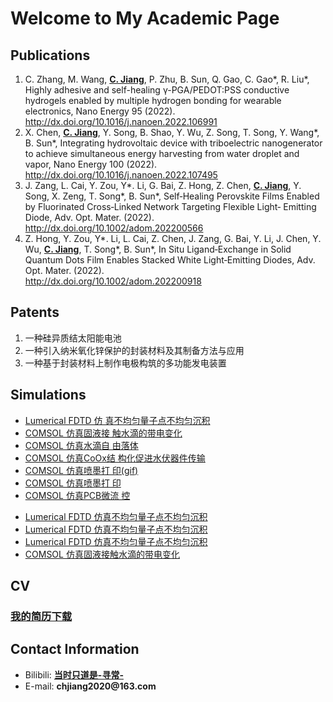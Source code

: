 
<h1> Welcome to My Academic Page</h1>

<h2>Publications</h2>

<!-- 有序排列 -->
<ol>
    <li>C. Zhang, M. Wang, <strong><u>C. Jiang</u></strong>, P. Zhu, B. Sun, Q. Gao, C. Gao*, R. Liu*, Highly adhesive and          self-healing γ-PGA/PEDOT:PSS conductive hydrogels enabled by multiple hydrogen bonding for wearable electronics, Nano        Energy 95 (2022).<br>
    <a href="http://dx.doi.org/10.1016/j.nanoen.2022.106991"            target="_blank">http://dx.doi.org/10.1016/j.nanoen.2022.106991</a></li>
    <li>X. Chen, <strong><u>C. Jiang</u></strong>, Y. Song, B. Shao, Y. Wu, Z. Song, T. Song, Y. Wang*, B. Sun*, Integrating        hydrovoltaic device with triboelectric nanogenerator to achieve simultaneous energy harvesting from water droplet and        vapor, Nano Energy 100 (2022).<br>
    <a href="http://dx.doi.org/10.1016/j.nanoen.2022.107495" target="_blank">http://dx.doi.org/10.1016/j.nanoen.2022.107495</a>
    <li>J. Zang, L. Cai, Y. Zou, Y*. Li, G. Bai, Z. Hong, Z. Chen, <strong><u>C. Jiang</u></strong>, Y. Song, X. Zeng, T.           Song*, B. Sun*, Self‐Healing Perovskite Films Enabled by Fluorinated Cross‐Linked Network Targeting Flexible Light‐             Emitting Diode, Adv. Opt. Mater.  (2022).<br>
     <a href="http://dx.doi.org/10.1002/adom.202200566"        target="_blank">http://dx.doi.org/10.1002/adom.202200566</a>   
    </li>
    <li>Z. Hong, Y. Zou, Y*. Li, L. Cai, Z. Chen, J. Zang, G. Bai, Y. Li, J. Chen, Y. Wu, <strong><u>C. Jiang</u></strong>,         T. Song*, B. Sun*, In Situ Ligand‐Exchange in Solid Quantum Dots Film Enables Stacked White Light‐Emitting Diodes, Adv.       Opt. Mater.  (2022).<br>
    <a href="http://dx.doi.org/10.1002/adom.202200918"    target="_blank">http://dx.doi.org/10.1002/adom.202200918</a>    
    </li>
</ol>

<h2>Patents</h2>

<!-- 无序排列 -->
<ol>
    <li>一种硅异质结太阳能电池</li>
    <li>一种引入纳米氧化锌保护的封装材料及其制备方法与应用</li>
    <li>一种基于封装材料上制作电极构筑的多功能发电装置</li>
</ol>

<h2>Simulations</h2>

<ul>
    <li><a href="https://raw.githubusercontent.com/Drchjiang/Drchjiang.github.io/main/_picture/blog1.html"> Lumerical FDTD 仿        真不均匀量子点不均匀沉积</a></li>
    <li><a href="https://raw.githubusercontent.com/Drchjiang/Drchjiang.github.io/main/_picture/blog2.html"> COMSOL 仿真固液接        触水滴的带电变化</a></li>
    <li><a href="https://raw.githubusercontent.com/Drchjiang/Drchjiang.github.io/main/_picture/blog3.html"> COMSOL 仿真水滴自        由落体</a></li>
    <li><a href="https://raw.githubusercontent.com/Drchjiang/Drchjiang.github.io/main/_picture/blog4.html"> COMSOL 仿真CoOx结          构化促进水伏器件传输</a></li>
    <li><a href="https://raw.githubusercontent.com/Drchjiang/Drchjiang.github.io/main/_picture/blog5.html"> COMSOL 仿真喷墨打        印(gif)</a></li>
    <li><a href="https://raw.githubusercontent.com/Drchjiang/Drchjiang.github.io/main/_picture/blog6.html"> COMSOL 仿真喷墨打        印</a> </li>
    <li><a href="https://raw.githubusercontent.com/Drchjiang/Drchjiang.github.io/main/_picture/blog7.html"> COMSOL 仿真PCB微流          控</a></li>
</ul>

<ul>
    <li><a href="./picture/blog4.png"> Lumerical FDTD 仿真不均匀量子点不均匀沉积</a></li>
    <li><a href="../picture/blog4.png"> Lumerical FDTD 仿真不均匀量子点不均匀沉积</a></li>
    <li><a href="./main/picture/blog4.png"> Lumerical FDTD 仿真不均匀量子点不均匀沉积</a></li>
    <li><a href="./blog1.png"> COMSOL 仿真固液接触水滴的带电变化</a></li>
</ul>


<h2>CV</h2>

<h3><a href="CV.pdf" download>我的简历下载</a></h3>     

<h2>Contact Information</h2>

<!-- 无序排列 -->
<ul>
      <li> Bilibili: <strong><a href="https://space.bilibili.com/390423616/channel/seriesdetail?sid=365504&ctype=0" target="_blank">当时只道是-寻常-</a></strong> </li>
      <li> E-mail: <strong>chjiang2020@163.com</strong></li>
</ul>

<!-- 底部空行 -->
<div style="margin-top: 100px;"></div>
